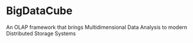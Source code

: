 # BigDataCube
An OLAP framework that brings Multidimensional Data Analysis to modern Distributed Storage Systems
